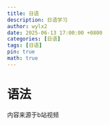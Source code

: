 ```yaml
---
title: 日语
description: 日语学习
author: wylx2
date: 2025-06-13 17:00:00 +0800
categories: [日语]
tags: [日语]
pin: true
math: true
---
```


# 语法

内容来源于b站视频
